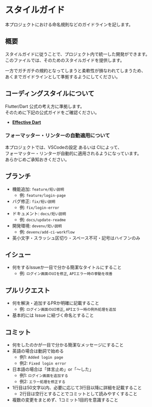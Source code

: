 # スタイルガイド

本プロジェクトにおける命名規則などのガイドラインを記します。

## 概要

スタイルガイドに従うことで、プロジェクト内で統一した開発ができます。  
このファイルでは、そのためのスタイルガイドを提供します。

一方でガチガチの規約となってしまうと柔軟性が損なわれてしまうため、  
あくまでガイドラインとして準拠するようにしてください。

## コーディングスタイルについて

Flutter/Dart 公式の考え方に準拠します。  
そのために下記の公式ガイドをご確認ください。

- **[Effective Dart](https://dart.dev/effective-dart)**

### フォーマッター・リンターの自動適用について

本プロジェクトでは、VSCodeの設定 あるいは CIによって、  
フォーマッター・リンターが自動的に適用されるようになっています。  
あらかじめご承知おきください。

## ブランチ

- 機能追加: `feature/短い説明`
  - 例: `feature/login-page`
- バグ修正: `fix/短い説明`
  - 例: `fix/login-error`
- ドキュメント: `docs/短い説明`
  - 例: `docs/update-readme`
- 開発環境: `devenv/短い説明`
  - 例: `devenv/add-ci-workflow`
- 英小文字・スラッシュ区切り・スペース不可・記号はハイフンのみ

## イシュー

- 何をするIssueか一目で分かる簡潔なタイトルにすること
  - 例: `ログイン画面のUIを修正`, `APIエラー時の挙動を改善`

## プルリクエスト

- 何を解決・追加するPRか明確に記載すること
  - 例: `ログイン画面のUI修正`, `APIエラー時の例外処理を追加`
- 基本的には Issue に紐づく命名とすること

## コミット

- 何をしたのかが一目で分かる簡潔なメッセージにすること
- 英語の場合は動詞で始める
  - 例1: `Added login page`
  - 例2: `Fixed login error`
- 日本語の場合は「体言止め」or「〜した」
  - 例1: `ログイン画面を追加する`
  - 例2: `エラー処理を修正する`
- 1行目は50文字以内、必要に応じて3行目以降に詳細を記載すること
  - 2行目は空行とすることでコミットとして読みやすくすること
- 複数の変更をまとめず、1コミット1目的を意識すること
